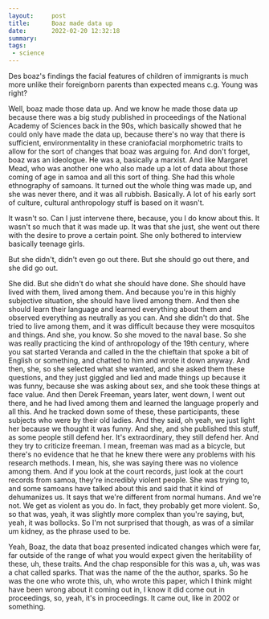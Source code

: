 ```yaml
---
layout:     post
title:      Boaz made data up
date:       2022-02-20 12:32:18
summary:    
tags:
 - science
---
```


Des boaz's findings the facial features of children of immigrants is much more unlike their foreignborn parents than expected means c.g. Young was right?

Well, boaz made those data up. And we know he made those data up because there was a big study published in proceedings of the National Academy of Sciences back in the 90s, which basically showed that he could only have made the data up, because there's no way that there is sufficient, environmentality in these craniofacial morphometric traits to allow for the sort of changes that boaz was arguing for. And don't forget, boaz was an ideologue. He was a, basically a marxist. And like Margaret Mead, who was another one who also made up a lot of data about those coming of age in samoa and all this sort of thing. She had this whole ethnography of samoans. It turned out the whole thing was made up, and she was never there, and it was all rubbish. Basically. A lot of his early sort of culture, cultural anthropology stuff is based on it wasn't. 

It wasn't so. Can I just intervene there, because, you I do know about this. It wasn't so much that it was made up. It was that she just, she went out there with the desire to prove a certain point. She only bothered to interview basically teenage girls. 

But she didn't, didn't even go out there. But she should go out there, and she did go out.

She did. But she didn't do what she should have done. She should have lived with them, lived among them. And because you're in this highly subjective situation, she should have lived among them. And then she should learn their language and learned everything about them and observed everything as neutrally as you can. And she didn't do that. She tried to live among them, and it was difficult because they were mosquitos and things. And she, you know. So she moved to the naval base. So she was really practicing the kind of anthropology of the 19th century, where you sat started Veranda and called in the the chieftain that spoke a bit of English or something, and chatted to him and wrote it down anyway. And then, she, so she selected what she wanted, and she asked them these questions, and they just giggled and lied and made things up because it was funny, because she was asking about sex, and she took these things at face value. And then Derek Freeman, years later, went down, I went out there, and he had lived among them and learned the language properly and all this. And he tracked down some of these, these participants, these subjects who were by their old ladies. And they said, oh yeah, we just light her because we thought it was funny. And she, and she published this stuff, as some people still defend her. It's extraordinary, they still defend her. And they try to criticize freeman. I mean, freeman was mad as a bicycle, but there's no evidence that he that he knew there were any problems with his research methods. I mean, his, she was saying there was no violence among them. And if you look at the court records, just look at the court records from samoa, they're incredibly violent people. She was trying to, and some samoans have talked about this and said that it kind of dehumanizes us. It says that we're different from normal humans. And we're not. We get as violent as you do. In fact, they probably get more violent. So, so that was, yeah, it was slightly more complex than you're saying, but, yeah, it was bollocks. So I'm not surprised that though, as was of a similar um kidney, as the phrase used to be.

Yeah, Boaz, the data that boaz presented indicated changes which were far, far outside of the range of what you would expect given the heritability of these, uh, these traits. And the chap responsible for this was a, uh, was was a chat called sparks. That was the name of the the author, sparks. So he was the one who wrote this, uh, who wrote this paper, which I think might have been wrong about it coming out in, I know it did come out in proceedings, so, yeah, it's in proceedings. It came out, like in 2002 or something.